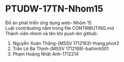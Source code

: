 # PTUDW-17TN-Nhom15
Đồ án phát triển ứng dụng web- Nhóm 15    
Luật contributing nằm trong file CONTRIBUTING.md    
Thành viên nhóm và tên khi push lên github:   
1. Nguyễn Xuân Thắng-(MSSV 1712163)-thang,pivot2   
2. Trần Lê Bá Thịnh-(MSSV 1712168)-bathinh001    
3. Phạm Hoàng Nhật Anh-1712214
